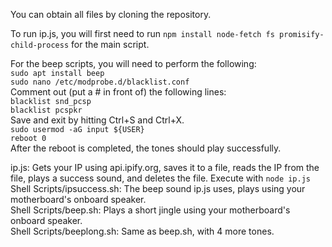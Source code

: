 You can obtain all files by cloning the repository.  

To run ip.js, you will first need to run ``npm install node-fetch fs promisify-child-process`` for the main script.  
  
For the beep scripts, you will need to perform the following:  
``sudo apt install beep``  
``sudo nano /etc/modprobe.d/blacklist.conf``  
Comment out (put a # in front of) the following lines:  
  ``blacklist snd_pcsp``  
  ``blacklist pcspkr``  
Save and exit by hitting Ctrl+S and Ctrl+X.    
``sudo usermod -aG input ${USER}``  
``reboot 0``  
After the reboot is completed, the tones should play successfully.  
  
ip.js: Gets your IP using api.ipify.org, saves it to a file, reads the IP from the file, plays a success sound, and deletes the file. Execute with ``node ip.js``  
Shell Scripts/ipsuccess.sh: The beep sound ip.js uses, plays using your motherboard's onboard speaker.  
Shell Scripts/beep.sh: Plays a short jingle using your motherboard's onboard speaker.  
Shell Scripts/beeplong.sh: Same as beep.sh, with 4 more tones.
